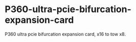 # P360-ultra-pcie-bifurcation-expansion-card
P360 ultra pcie bifurcation expansion card, x16 to tow x8.
